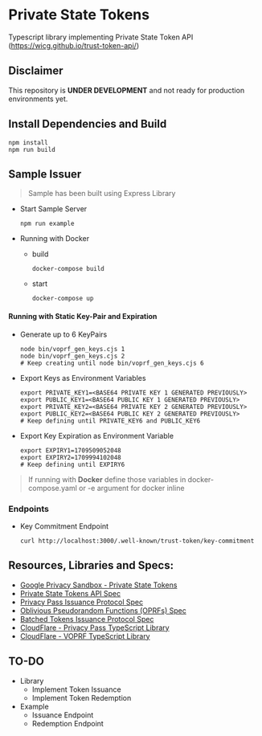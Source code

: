 # Private State Tokens

Typescript library implementing Private State Token API (https://wicg.github.io/trust-token-api/)

## Disclaimer

This repository is **UNDER DEVELOPMENT** and not ready for production environments yet.


## Install Dependencies and Build

```
npm install
npm run build
```


## Sample Issuer

  > Sample has been built using Express Library

  - Start Sample Server
  
    ```
    npm run example
    ```
  
  - Running with Docker
  
    - build
      ```
      docker-compose build
      ```
    
    - start
      ```
      docker-compose up
      ```
    
#### Running with Static Key-Pair and Expiration
  - Generate up to 6 KeyPairs

    ```
    node bin/voprf_gen_keys.cjs 1
    node bin/voprf_gen_keys.cjs 2
    # Keep creating until node bin/voprf_gen_keys.cjs 6
    ```

  - Export Keys as Environment Variables 

    ```
    export PRIVATE_KEY1=<BASE64 PRIVATE KEY 1 GENERATED PREVIOUSLY>
    export PUBLIC_KEY1=<BASE64 PUBLIC KEY 1 GENERATED PREVIOUSLY>
    export PRIVATE_KEY2=<BASE64 PRIVATE KEY 2 GENERATED PREVIOUSLY>
    export PUBLIC_KEY2=<BASE64 PUBLIC KEY 2 GENERATED PREVIOUSLY>
    # Keep defining until PRIVATE_KEY6 and PUBLIC_KEY6
    ```

  - Export Key Expiration as Environment Variable

    ```
    export EXPIRY1=1709509052048
    export EXPIRY2=1709994102048
    # Keep defining until EXPIRY6
    ```
    
> If running with **Docker** define those variables in docker-compose.yaml or -e argument for docker inline
    
### Endpoints

  - Key Commitment Endpoint
    
    ```
    curl http://localhost:3000/.well-known/trust-token/key-commitment
    ```

## Resources, Libraries and Specs:

- [Google Privacy Sandbox - Private State Tokens](https://developers.google.com/privacy-sandbox/protections/private-state-tokens)
- [Private State Tokens API Spec](https://wicg.github.io/trust-token-api/)
- [Privacy Pass Issuance Protocol Spec](https://www.ietf.org/archive/id/draft-ietf-privacypass-protocol-10.html)
- [Oblivious Pseudorandom Functions (OPRFs) Spec](https://www.ietf.org/archive/id/draft-irtf-cfrg-voprf-21.html)
- [Batched Tokens Issuance Protocol Spec](https://www.ietf.org/archive/id/draft-robert-privacypass-batched-tokens-01.html)
- [CloudFlare - Privacy Pass TypeScript Library](https://github.com/cloudflare/privacypass-ts/)
- [CloudFlare - VOPRF TypeScript Library](https://github.com/cloudflare/voprf-ts)


## TO-DO

- Library
  - Implement Token Issuance
  - Implement Token Redemption
- Example
  - Issuance Endpoint
  - Redemption Endpoint

